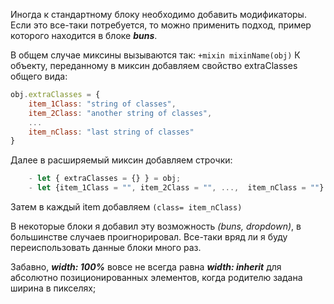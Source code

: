 Иногда к стандартному блоку необходимо добавить модификаторы. 
Если это все-таки потребуется, то можно применить подход, пример которого находится в блоке ***buns***.

В общем случае миксины вызываются так:
```+mixin mixinName(obj)```
К объекту, переданному в миксин добавляем свойство extraClasses общего вида:
```js
obj.extraClasses = {
    item_1Class: "string of classes",
    item_2Class: "another string of classes",
    ...
    item_nClass: "last string of classes"
}
```

Далее в расширяемый миксин добавляем строчки:
```js
    - let { extraClasses = {} } = obj;
    - let {item_1Class = "", item_2Class = "", ...,  item_nClass = ""} = extraClasses;
```
Затем в каждый item добавляем ```(class= item_nClass)```

В некоторые блоки я добавил эту возможность *(buns, dropdown)*, в большинстве случаев проигнорировал. 
Все-таки вряд ли я буду переиспользовать данные блоки много раз. 


Забавно, ***width: 100%*** вовсе не всегда равна ***width: inherit*** для абсолютно позиционированных 
элементов, когда родителю задана ширина в пикселях;